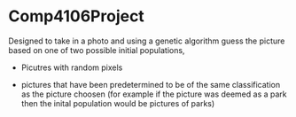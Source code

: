 # Comp4106Project

Designed to take in a photo and using a genetic algorithm guess the picture based on one of two possible initial populations,

- Picutres with random pixels 

- pictures that have been predetermined to be of the same classification as the picture choosen (for example if the picture was deemed 
as a park then the inital population would be pictures of parks)
